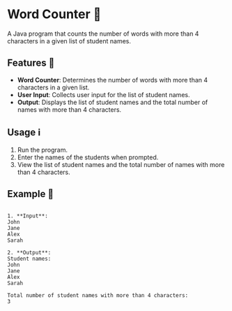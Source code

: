 # Word Counter 📝

A Java program that counts the number of words with more than 4 characters in a given list of student names.

## Features 🚀

- **Word Counter**: Determines the number of words with more than 4 characters in a given list.
- **User Input**: Collects user input for the list of student names.
- **Output**: Displays the list of student names and the total number of names with more than 4 characters.

## Usage ℹ️

1. Run the program.
2. Enter the names of the students when prompted.
3. View the list of student names and the total number of names with more than 4 characters.

## Example 📝

```

1. **Input**:
John
Jane
Alex
Sarah

2. **Output**:
Student names:
John
Jane
Alex
Sarah

Total number of student names with more than 4 characters:
3

```
